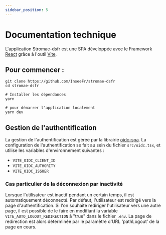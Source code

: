 ```yaml
---
sidebar_position: 5
---
```


# Documentation technique

L'application Stromae-dsfr est une SPA développée avec le Framework [React](https://react.dev/) grâce à l'outil [Vite](https://vitejs.dev/).

## Pour commencer :

```
git clone https://github.com/InseeFr/stromae-dsfr
cd stromae-dsfr

# Installer les dépendances
yarn

# pour démarrer l'application localement
yarn dev
```

## Gestion de l'authentification
La gestion de l'authentification est gérée par la librairie [oidc-spa](https://www.oidc-spa.dev/). 
La configuration de l'authentification se fait au sein du fichier `src/oidc.tsx`, et utilise les variables d'environnement suivantes :
- `VITE_OIDC_CLIENT_ID`
- `VITE_OIDC_AUTHORITY`
- `VITE_OIDC_ISSUER`

### Cas particulier de la déconnexion par inactivité
Lorsque l'utilisateur est inactif pendant un certain temps, il est automatiquement déconnecté.
Par défaut, l'utilisateur est redirigé vers la page d'authentification. Si l'on souhaite rediriger l'utilisateur vers une autre page, il est possible de le faire en modifiant la variable `VITE_AUTO_LOGOUT_REDIRECTION` à "true" dans le fichier `.env`. La page de redirection est alors déterminée par le paramètre d'URL 'pathLogout' de la page en cours.